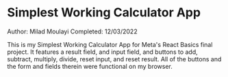 # Simplest Working Calculator App

Author: Milad Moulayi
Completed: 12/03/2022

This is my Simplest Working Calculator App for Meta's React Basics final project. It features a result field, and input field, and buttons to add, subtract, multiply, divide, reset input, and reset result. All of the buttons and the form and fields therein were functional on my browser.